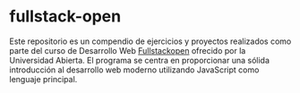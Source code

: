 # fullstack-open
Este repositorio es un compendio de ejercicios y proyectos realizados como parte del curso de Desarrollo Web [Fullstackopen](https://fullstackopen.com/es/) ofrecido por la Universidad Abierta. El programa se centra en proporcionar una sólida introducción al desarrollo web moderno utilizando JavaScript como lenguaje principal.

